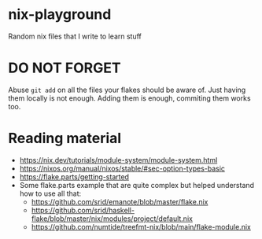 # nix-playground
Random nix files that I write to learn stuff

# DO NOT FORGET

Abuse `git add` on all the files your flakes should be aware of. Just having
them locally is not enough. Adding them is enough, commiting them works too.


# Reading material

- https://nix.dev/tutorials/module-system/module-system.html
- https://nixos.org/manual/nixos/stable/#sec-option-types-basic
- https://flake.parts/getting-started
- Some flake.parts example that are quite complex but helped understand how to use all that:
    - https://github.com/srid/emanote/blob/master/flake.nix
    - https://github.com/srid/haskell-flake/blob/master/nix/modules/project/default.nix
    - https://github.com/numtide/treefmt-nix/blob/main/flake-module.nix

